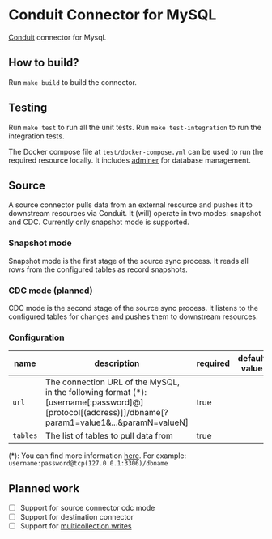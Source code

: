 # Conduit Connector for MySQL

[Conduit](https://conduit.io) connector for Mysql.

## How to build?

Run `make build` to build the connector.

## Testing

Run `make test` to run all the unit tests. Run `make test-integration` to run the integration tests.

The Docker compose file at `test/docker-compose.yml` can be used to run the required resource locally. It includes [adminer](https://www.adminer.org/) for database management.

## Source

A source connector pulls data from an external resource and pushes it to downstream resources via Conduit.
It (will) operate in two modes: snapshot and CDC. Currently only snapshot mode is supported.

### Snapshot mode

Snapshot mode is the first stage of the source sync process. It reads all rows from the configured tables as record snapshots.

### CDC mode (planned)

CDC mode is the second stage of the source sync process. It listens to the configured tables for changes and pushes them to downstream resources.

### Configuration

| name     | description                                                                                                                                         | required | default value |
| -------- | --------------------------------------------------------------------------------------------------------------------------------------------------- | -------- | ------------- |
| `url`    | The connection URL of the MySQL, in the following format (\*): [username[:password]@][protocol[(address)]]/dbname[?param1=value1&...&paramN=valueN] | true     |               |
| `tables` | The list of tables to pull data from                                                                                                                | true     |               |

(\*): You can find more information [here](https://github.com/go-sql-driver/mysql?tab=readme-ov-file#dsn-data-source-name). For example: `username:password@tcp(127.0.0.1:3306)/dbname`

## Planned work

- [ ] Support for source connector cdc mode
- [ ] Support for destination connector
- [ ] Support for [multicollection writes](https://meroxa.com/blog/conduit-0.10-comes-with-multiple-collections-support/)
